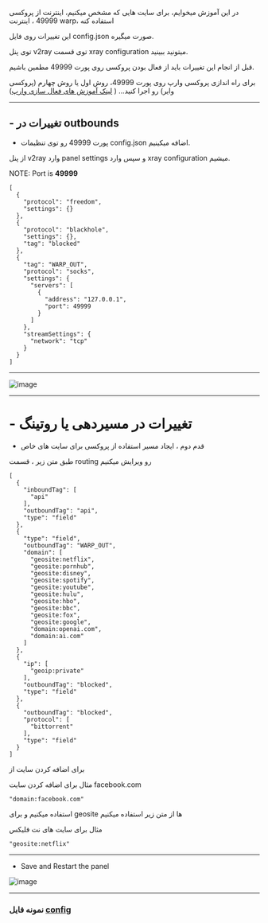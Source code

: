 در این آموزش میخوایم، برای سایت هایی که مشخص میکنیم، اینترنت از پروکسی 49999 ، اینترنت warp، استفاده کنه

این تغییرات روی فایل config.json صورت میگیره.

توی پنل v2ray توی قسمت xray configuration میتونید ببینید.

قبل از انجام این تغییرات باید از فعال بودن پروکسی روی پورت 49999 مطمین باشیم.

برای راه اندازی پروکسی وارپ روی پورت 49999، روش اول یا روش چهارم (پروکسی وایر) رو اجرا کنید... ( [لینک آموزش های فعال سازی وارپ](https://github.com/ExtremeDot/vpn_setups/tree/main/FullSteps/WARP-Setup))

***
## - تغییرات در outbounds


- پورت 49999 رو توی تنظیمات config.json اضافه میکینیم.

از پنل v2ray وارد panel settings و سپس وارد xray configuration میشیم.


NOTE: Port is **49999**

```
[
  {
    "protocol": "freedom",
    "settings": {}
  },
  {
    "protocol": "blackhole",
    "settings": {},
    "tag": "blocked"
  },
  {
    "tag": "WARP_OUT",
    "protocol": "socks",
    "settings": {
      "servers": [
        {
          "address": "127.0.0.1",
          "port": 49999
        }
      ]
    },
    "streamSettings": {
      "network": "tcp"
    }
  }
]
```
***



![image](https://user-images.githubusercontent.com/120102306/230755547-9c4d581b-4de4-499e-99e2-2d730796f50d.png)


***


# - تغییرات در مسیردهی یا روتینگ

- قدم دوم ، ایجاد مسیر استفاده از پروکسی برای سایت های خاص


طبق متن زیر ، قسمت routing رو ویرایش میکنیم


```
[
  {
    "inboundTag": [
      "api"
    ],
    "outboundTag": "api",
    "type": "field"
  },
  {
    "type": "field",
    "outboundTag": "WARP_OUT",
    "domain": [
      "geosite:netflix",
      "geosite:pornhub",
      "geosite:disney",
      "geosite:spotify",
      "geosite:youtube",
      "geosite:hulu",
      "geosite:hbo",
      "geosite:bbc",
      "geosite:fox",
      "geosite:google",
      "domain:openai.com",
      "domain:ai.com"
    ]
  },
  {
    "ip": [
      "geoip:private"
    ],
    "outboundTag": "blocked",
    "type": "field"
  },
  {
    "outboundTag": "blocked",
    "protocol": [
      "bittorrent"
    ],
    "type": "field"
  }
]

```


برای اضافه کردن سایت از 


مثال برای اضافه کردن سایت facebook.com
```
"domain:facebook.com"
```

استفاده میکنیم و برای geosite ها از متن زیر استفاده میکنیم

مثال برای سایت های نت فلیکس
```
"geosite:netflix"
```


***

 - Save and Restart the panel

![image](https://user-images.githubusercontent.com/120102306/230755626-a773edf7-9953-4615-866c-8cea4cbd0da3.png)

***


### نمونه فایل [config](https://github.com/ExtremeDot/vpn_setups/blob/main/FullSteps/routing/V2RAY/config-sample.json)

